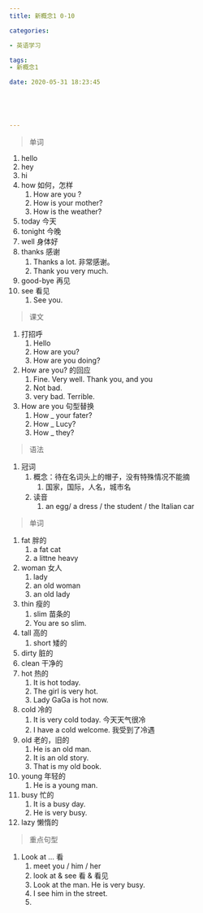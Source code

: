 ```yaml
---
title: 新概念1 0-10

categories: 

- 英语学习

tags: 
- 新概念1

date: 2020-05-31 18:23:45





---
```


>单词

<!-- more -->

1. hello
2. hey
3. hi
4. how 如何，怎样
   1. How are you ?
   2. How is your mother?
   3. How is the weather?
5. today 今天
6. tonight 今晚
7. well 身体好
8. thanks 感谢
   1. Thanks a lot.  非常感谢。
   2. Thank you very much.
9. good-bye 再见
10. see 看见
    1. See you.

> 课文

1. 打招呼
   1. Hello
   2. How are you?
   3. How are you doing?
2. How are you? 的回应
   1. Fine. Very well. Thank you, and you 
   2. Not bad.
   3. very bad. Terrible.
3. How are you 句型替换
   1. How _ your fater?
   2. How _ Lucy?
   3. How _ they?

> 语法

1. 冠词
   1. 概念：待在名词头上的帽子，没有特殊情况不能摘
      1. 国家，国际，人名，城市名
   2. 读音
      1. an egg/ a dress / the student / the Italian car

> 单词

1. fat 胖的
   1. a fat cat
   2. a littne heavy
2. woman 女人
   1. lady 
   2. an old woman
   3. an old lady
3. thin 瘦的
   1. slim 苗条的
   2. You are so slim.
4. tall 高的
   1. short 矮的
5. dirty 脏的
6. clean 干净的
7. hot 热的
   1. It is hot today. 
   2. The girl is very hot.
   3. Lady GaGa is hot now.
8. cold 冷的
   1. It is very cold today. 今天天气很冷
   2. I have a cold welcome. 我受到了冷遇
9. old 老的，旧的
   1. He is an old man.
   2. It is an old story.
   3. That is my old book.
10. young 年轻的
    1. He is a young man.
11. busy 忙的
    1. It is a busy day.
    2. He is very busy.
12. lazy 懒惰的

>  重点句型

1. Look at ... 看
   1. meet you / him / her
   2. look at & see 看 & 看见
   3. Look at the man. He is very busy.
   4. I see him in the street.
   5. 